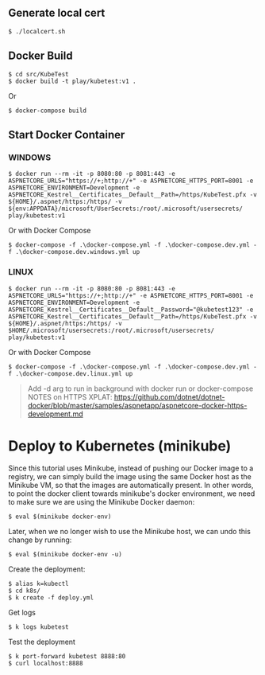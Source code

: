 ## Generate local cert 

```
$ ./localcert.sh
```

## Docker Build

```
$ cd src/KubeTest
$ docker build -t play/kubetest:v1 .
```

Or

```
$ docker-compose build
```

## Start Docker Container

### WINDOWS
```
$ docker run --rm -it -p 8080:80 -p 8081:443 -e ASPNETCORE_URLS="https://+;http://+" -e ASPNETCORE_HTTPS_PORT=8001 -e ASPNETCORE_ENVIRONMENT=Development -e ASPNETCORE_Kestrel__Certificates__Default__Path=/https/KubeTest.pfx -v ${HOME}/.aspnet/https:/https/ -v ${env:APPDATA}/microsoft/UserSecrets:/root/.microsoft/usersecrets/ play/kubetest:v1
```

Or with Docker Compose

```
$ docker-compose -f .\docker-compose.yml -f .\docker-compose.dev.yml -f .\docker-compose.dev.windows.yml up
```

### LINUX
```
$ docker run --rm -it -p 8080:80 -p 8081:443 -e ASPNETCORE_URLS="https://+;http://+" -e ASPNETCORE_HTTPS_PORT=8001 -e ASPNETCORE_ENVIRONMENT=Development -e ASPNETCORE_Kestrel__Certificates__Default__Password="@kubetest123" -e ASPNETCORE_Kestrel__Certificates__Default__Path=/https/KubeTest.pfx -v ${HOME}/.aspnet/https:/https/ -v $HOME/.microsoft/usersecrets:/root/.microsoft/usersecrets/ play/kubetest:v1
```

Or with Docker Compose

```
$ docker-compose -f .\docker-compose.yml -f .\docker-compose.dev.yml -f .\docker-compose.dev.linux.yml up
```

> Add -d arg to run in background with docker run or docker-compose
> NOTES on HTTPS XPLAT: https://github.com/dotnet/dotnet-docker/blob/master/samples/aspnetapp/aspnetcore-docker-https-development.md

# Deploy to Kubernetes (minikube)

Since this tutorial uses Minikube, instead of pushing our Docker image to a registry, we can simply build the image using the same Docker host as the Minikube VM, so that the images are automatically present. In other words, to point the docker client towards minikube's docker environment, we need to make sure we are using the Minikube Docker daemon:

```
$ eval $(minikube docker-env)
```

Later, when we no longer wish to use the Minikube host, we can undo this change by running:

```
$ eval $(minikube docker-env -u)
```

Create the deployment:

```
$ alias k=kubectl
$ cd k8s/
$ k create -f deploy.yml
```

Get logs

```
$ k logs kubetest
```

Test the deployment

```
$ k port-forward kubetest 8888:80
$ curl localhost:8888
```
